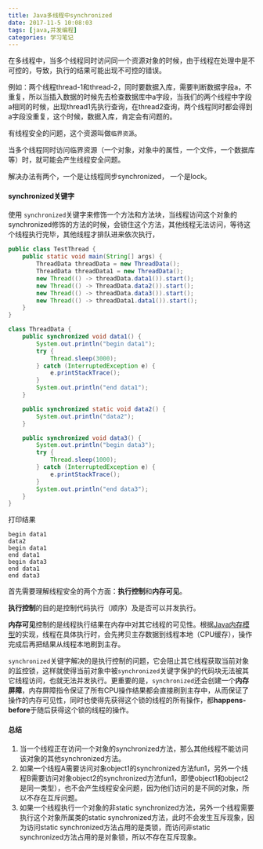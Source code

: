 ```yaml
---
title: Java多线程中synchronized
date: 2017-11-5 10:08:03
tags: [java,并发编程]
categories: 学习笔记
---
```


在多线程中，当多个线程同时访问同一个资源对象的时候，由于线程在处理中是不可控的，导致，执行的结果可能出现不可控的错误。

例如：两个线程thread-1和thread-2，同时要数据入库，需要判断数据字段a，不重复，所以当插入数据的时候先去检查数据库中a字段，当我们的两个线程中字段a相同的时候，出现thread1先执行查询，在thread2查询，两个线程同时都会得到a字段没重复，这个时候，数据入库，肯定会有问题的。

有线程安全的问题，这个资源叫做``临界资源``。

<!--more-->

当多个线程同时访问临界资源（一个对象，对象中的属性，一个文件，一个数据库等）时，就可能会产生线程安全问题。

解决办法有两个，一个是让线程同步synchronized， 一个是lock。

#### synchronized关键字
使用 ``synchronized``关键字来修饰一个方法和方法块，当线程访问这个对象的synchronized修饰的方法的时候，会锁住这个方法，其他线程无法访问，等待这个线程执行完毕，其他线程才排队进来依次执行，
```java
public class TestThread {
    public static void main(String[] args) {
        ThreadData threadData = new ThreadData();
        ThreadData threadData1 = new ThreadData();
        new Thread(() -> threadData.data1()).start();
        new Thread(() -> ThreadData.data2()).start();
        new Thread(() -> threadData.data3()).start();
        new Thread(() -> threadData1.data1()).start();
    }
}

class ThreadData {
    public synchronized void data1() {
        System.out.println("begin data1");
        try {
            Thread.sleep(3000);
        } catch (InterruptedException e) {
            e.printStackTrace();
        }
        System.out.println("end data1");
    }

    public synchronized static void data2() {
        System.out.println("data2");
    }

    public synchronized void data3() {
        System.out.println("begin data3");
        try {
            Thread.sleep(1000);
        } catch (InterruptedException e) {
            e.printStackTrace();
        }
        System.out.println("end data3");
    }
}
```
打印结果
```
begin data1
data2
begin data1
end data1
begin data3
end data1
end data3
```

首先需要理解线程安全的两个方面：**执行控制**和**内存可见**。

**执行控制**的目的是控制代码执行（顺序）及是否可以并发执行。

**内存可见**控制的是线程执行结果在内存中对其它线程的可见性。根据[Java内存模型](http://blog.csdn.net/suifeng3051/article/details/52611310)的实现，线程在具体执行时，会先拷贝主存数据到线程本地（CPU缓存），操作完成后再把结果从线程本地刷到主存。

`synchronized`关键字解决的是执行控制的问题，它会阻止其它线程获取当前对象的监控锁，这样就使得当前对象中被`synchronized`关键字保护的代码块无法被其它线程访问，也就无法并发执行。更重要的是，`synchronized`还会创建一个**内存屏障**，内存屏障指令保证了所有CPU操作结果都会直接刷到主存中，从而保证了操作的内存可见性，同时也使得先获得这个锁的线程的所有操作，都**happens-before**于随后获得这个锁的线程的操作。

#### 总结

1. 当一个线程正在访问一个对象的synchronized方法，那么其他线程不能访问该对象的其他synchronized方法。
2. 如果一个线程A需要访问对象object1的synchronized方法fun1，另外一个线程B需要访问对象object2的synchronized方法fun1，即使object1和object2是同一类型），也不会产生线程安全问题，因为他们访问的是不同的对象，所以不存在互斥问题。
3. 如果一个线程执行一个对象的非static synchronized方法，另外一个线程需要执行这个对象所属类的static synchronized方法，此时不会发生互斥现象，因为访问static synchronized方法占用的是类锁，而访问非static synchronized方法占用的是对象锁，所以不存在互斥现象。

